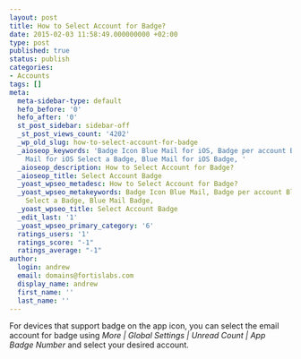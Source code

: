 ```yaml
---
layout: post
title: How to Select Account for Badge?
date: 2015-02-03 11:58:49.000000000 +02:00
type: post
published: true
status: publish
categories:
- Accounts
tags: []
meta:
  meta-sidebar-type: default
  hefo_before: '0'
  hefo_after: '0'
  st_post_sidebar: sidebar-off
  _st_post_views_count: '4202'
  _wp_old_slug: how-to-select-account-for-badge
  _aioseop_keywords: 'Badge Icon Blue Mail for iOS, Badge per account BlueMail, Blue
    Mail for iOS Select a Badge, Blue Mail for iOS Badge, '
  _aioseop_description: How to Select Account for Badge?
  _aioseop_title: Select Account Badge
  _yoast_wpseo_metadesc: How to Select Account for Badge?
  _yoast_wpseo_metakeywords: Badge Icon Blue Mail, Badge per account BlueMail, BlueMail
    Select a Badge, Blue Mail Badge,
  _yoast_wpseo_title: Select Account Badge
  _edit_last: '1'
  _yoast_wpseo_primary_category: '6'
  ratings_users: '1'
  ratings_score: "-1"
  ratings_average: "-1"
author:
  login: andrew
  email: domains@fortislabs.com
  display_name: andrew
  first_name: ''
  last_name: ''
---
```

<p class="p1"><span class="s1">For devices that support badge on the app icon, you can select the email account for badge using <i>More | Global Settings | Unread Count | </i><em>App Badge Number</em> and select your desired </span>account.</p>
